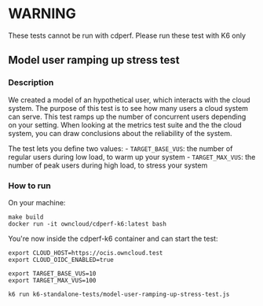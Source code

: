# WARNING

These tests cannot be run with cdperf. Please run these test with K6 only

## Model user ramping up stress test

### Description

We created a model of an hypothetical user, which interacts with the cloud system.
The purpose of this test is to see how many users a cloud system can serve. This test ramps up the number of concurrent users depending on your setting. When looking at the metrics test suite and the the cloud system, you can draw conclusions about the reliability of the system.

The test lets you define two values:
    - `TARGET_BASE_VUS`: the number of regular users during low load, to warm up your system
    - `TARGET_MAX_VUS`: the number of peak users during high load, to stress your system

### How to run

On your machine:

```shell
make build
docker run -it owncloud/cdperf-k6:latest bash
```

You're now inside the cdperf-k6 container and can start the test:

```shell
export CLOUD_HOST=https://ocis.owncloud.test
export CLOUD_OIDC_ENABLED=true

export TARGET_BASE_VUS=10
export TARGET_MAX_VUS=100

k6 run k6-standalone-tests/model-user-ramping-up-stress-test.js
```
